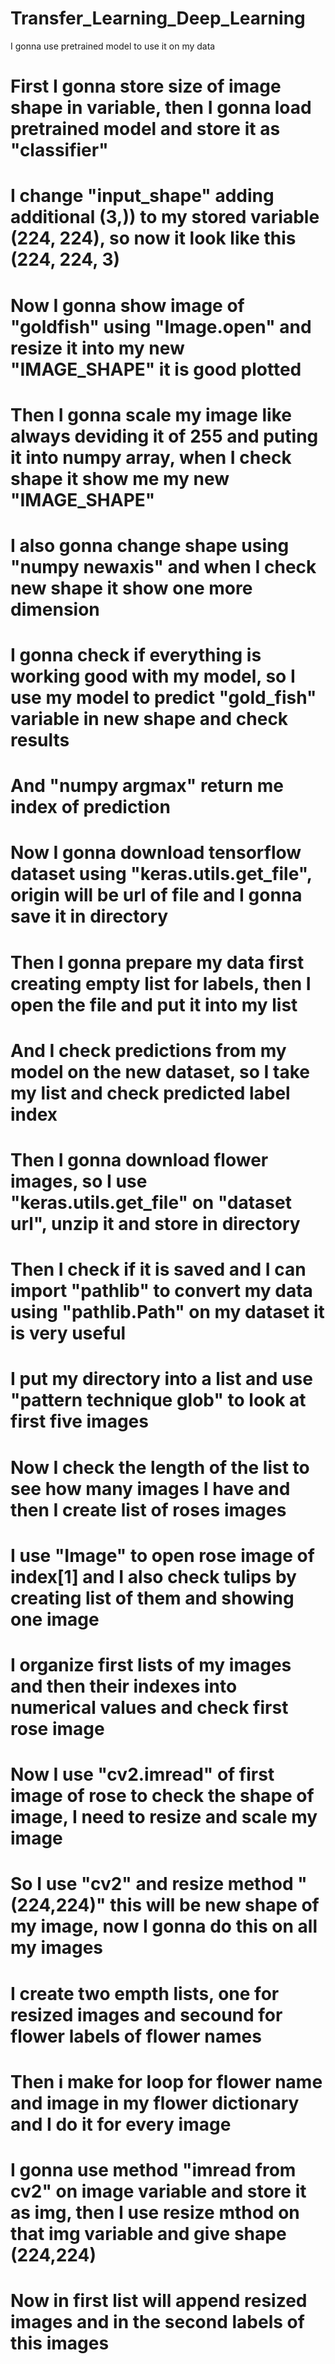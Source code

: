 # Transfer_Learning_Deep_Learning
I gonna use pretrained model to use it on my data
# First I gonna store size of image shape in variable, then I gonna load pretrained model and store it as "classifier"
# I change "input_shape" adding additional (3,)) to my stored variable (224, 224), so now it look like this (224, 224, 3)
# Now I gonna show image of "goldfish" using "Image.open" and resize it into my new "IMAGE_SHAPE" it is good plotted
# Then I gonna scale my image like always deviding it of 255 and puting it into numpy array, when I check shape it show me my new "IMAGE_SHAPE"
# I also gonna change shape using "numpy newaxis" and when I check new shape it show one more dimension
# I gonna check if everything is working good with my model, so I use my model to predict "gold_fish" variable in new shape and check results
# And "numpy argmax" return me index of prediction
# Now I gonna download tensorflow dataset using "keras.utils.get_file", origin will be url of file and I gonna save it in directory
# Then I gonna prepare my data first creating empty list for labels, then I open the file and put it into my list 
# And I check predictions from my model on the new dataset, so I take my list and check predicted label index 
# Then I gonna download flower images, so I use "keras.utils.get_file" on "dataset url", unzip it and store in directory 
# Then I check if it is saved and I can import "pathlib" to convert my data using "pathlib.Path" on my dataset it is very useful
# I put my directory into a list and use "pattern technique glob" to look at first five images
# Now I check the length of the list to see how many images I have and then I create list of roses images
# I use "Image" to open rose image of index[1] and I also check tulips by creating list of them and showing one image 
# I organize first lists of my images and then their indexes into numerical values and check first rose image 
# Now I use "cv2.imread" of first image of rose to check the shape of image, I need to resize and scale my image 
# So I use "cv2" and resize method "(224,224)" this will be new shape of my image, now I gonna do this on all my images 
# I create two empth lists, one for resized images and secound for flower labels of flower names
# Then i make for loop for flower name and image in my flower dictionary and I do it for every image 
# I gonna use method "imread from cv2" on image variable and store it as img, then I use resize mthod on that img variable and give shape (224,224)
# Now in first list will append resized images and in the second labels of this images
